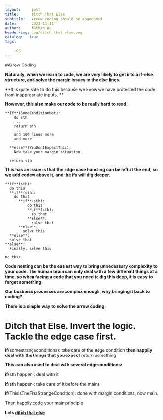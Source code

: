 ```yaml
---
layout:     post
title:      Ditch That Else
subtitle:   Arrow coding should be abandoned
date:       2023-11-11
author:     Nathan Wu
header-img: img/ditch that else.png
catalog:   true
tags:
    
    -CS
---
```


  #Arrow Coding

  **Naturally, when we learn to code, we are very likely to get into a if-else structure, and solve the margin issues in the else lines.**

  **It is quite safe to do this because we know we have protected the code from inappropriate inputs. **

  **However, this also make our code to be really hard to read.**

    **If**(SomeConditionMet):
        do sth
        ...
        return sth
        ...
        and 100 lines more
        and more

      **else**(YouDontExpectThis):
        Now take your margin situation

      return sth

  **This has an issue is that the edge case handling can be left at the end, so we add codew above it, and the ifs will dig deeper.**

    **if**(sth):
      do this
      **if**(sth):
        do that
          **if**(sth):
              do this
              **if**(sth):
                do that
              **else**:
                solve that
          **else**:
            solve this
      **else**:
      solve that
    **else**:
      Finally, solve this

    Do this


**Code nesting can be the easiest way to bring unnecessary complexity to your code. The human brain can only deal with a few different things at a time, so when facing a code that you need to dig this deep, it is easy to forget something.**

**Our business processes are complex enough, why bringing it back to coding?**

**There is a simple way to solve the arrow coding.**
    
# Ditch that Else. Invert the logic. Tackle the edge case first.

  **if**(somestrangeconditions):
    take care of the edge condition
  **then happily deal with the things that you expect**
  return something

  **This can also used to deal with several edge conditions:**

  **if**(sth happen):
    deal with it

  **if**(sth happen):
    take care of it before the mains

  **if**(ThisIsTheFinaStrangeCondition):
    done with margin conditions, now main.

  Then happily code your main principle


  **Lets [ditch that else](https://blog.codinghorror.com/flattening-arrow-code/)**
      
